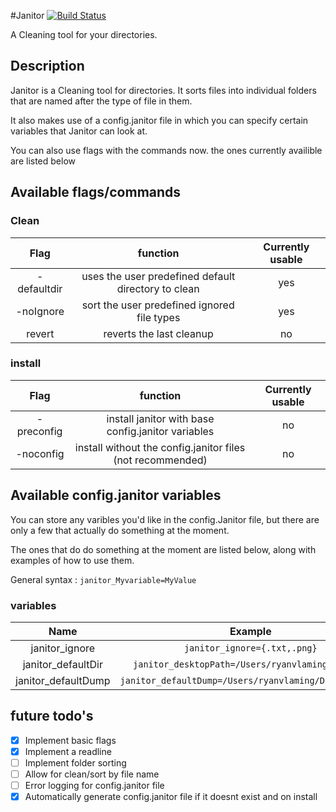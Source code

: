 #Janitor [![Build Status](https://travis-ci.org/fabulousduck/Janitor.svg?branch=master)](https://travis-ci.org/fabulousduck/Janitor)

A Cleaning tool for your directories.

## Description 
  
  Janitor is a Cleaning tool for directories.
  It sorts files into individual folders that are named after the type of file in them.
  
  It also makes use of a config.janitor file in which you can specify certain variables that Janitor can look at.
  
  You can also use flags with the commands now. the ones currently availible are listed below
  
## Available flags/commands

### Clean
  
| Flag | function |Currently usable |
| :--: | :------: | :-------------: |
| -defaultdir | uses the user predefined default directory to clean | yes |
| -noIgnore   | sort the user predefined ignored file types         | yes |
| revert      | reverts the last cleanup                            | no  |

### install

| Flag | function |Currently usable |
| :--: | :------: | :-------------: |
| -preconfig | install janitor with  base config.janitor variables | no |
| -noconfig  | install without the config.janitor files (not recommended) | no |

## Available config.janitor variables
  
  You can store any varibles you'd like in the config.Janitor file, but there are only a few that actually do something at the moment.
  
  The ones that do do something at the moment are listed below, along with examples of how to use them.
  
  General syntax : ` janitor_Myvariable=MyValue `
  
### variables
  
| Name | Example | Available| 
| :--: | :-----: | :------: |
| janitor\_ignore | `janitor_ignore={.txt,.png}` | yes |
| janitor\_defaultDir | `janitor_desktopPath=/Users/ryanvlaming/Desktop` | yes |
| janitor\_defaultDump | `janitor_defaultDump=/Users/ryanvlaming/Desktop/dump` | no |




## future todo's

- [x] Implement basic flags
- [x] Implement a readline
- [ ] Implement folder sorting
- [ ] Allow for clean/sort by file name
- [ ] Error logging for config.janitor file
- [x] Automatically generate config.janitor file if it doesnt exist and on install
